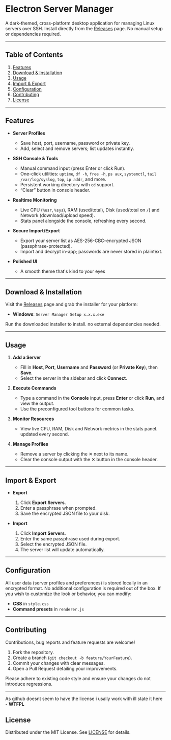 # Electron Server Manager

A dark-themed, cross-platform desktop application for managing Linux servers over SSH. Install directly from the [Releases](https://github.com/yourusername/electron-server-manager/releases) page. No manual setup or dependencies required.

---

## Table of Contents

1. [Features](#features)  
2. [Download & Installation](#download--installation)  
3. [Usage](#usage)  
4. [Import & Export](#import--export)  
5. [Configuration](#configuration)  
6. [Contributing](#contributing)  
7. [License](#license)  

---

## Features

- **Server Profiles**  
  - Save host, port, username, password or private key.  
  - Add, select and remove servers; list updates instantly.

- **SSH Console & Tools**  
  - Manual command input (press Enter or click Run).  
  - One-click utilities: `uptime`, `df -h`, `free -h`, `ps aux`, `systemctl`, `tail /var/log/syslog`, `top`, `ip addr`, and more.  
  - Persistent working directory with `cd` support.  
  - “Clear” button in console header.

- **Realtime Monitoring**  
  - Live CPU (`%usr`, `%sys`), RAM (used/total), Disk (used/total on `/`) and Network (download/upload speed).  
  - Stats panel alongside the console, refreshing every second.

- **Secure Import/Export**  
  - Export your server list as AES-256-CBC–encrypted JSON (passphrase-protected).  
  - Import and decrypt in-app; passwords are never stored in plaintext.

- **Polished UI**  
  - A smooth theme that's kind to your eyes

---

## Download & Installation

Visit the [Releases](https://github.com/conyum/Server-Manager/releases) page and grab the installer for your platform:

- **Windows**: `Server Manager Setup x.x.x.exe`

Run the downloaded installer to install. no external dependencies needed.

---

## Usage

1. **Add a Server**  
   - Fill in **Host**, **Port**, **Username** and **Password** (or **Private Key**), then **Save**.  
   - Select the server in the sidebar and click **Connect**.

2. **Execute Commands**  
   - Type a command in the **Console** input, press **Enter** or click **Run**, and view the output.  
   - Use the preconfigured tool buttons for common tasks.

3. **Monitor Resources**  
   - View live CPU, RAM, Disk and Network metrics in the stats panel. updated every second.

4. **Manage Profiles**  
   - Remove a server by clicking the ✕ next to its name.  
   - Clear the console output with the ✕ button in the console header.

---

## Import & Export

- **Export**  
  1. Click **Export Servers**.  
  2. Enter a passphrase when prompted.  
  3. Save the encrypted JSON file to your disk.

- **Import**  
  1. Click **Import Servers**.  
  2. Enter the same passphrase used during export.  
  3. Select the encrypted JSON file.  
  4. The server list will update automatically.

---

## Configuration

All user data (server profiles and preferences) is stored locally in an encrypted format. No additional configuration is required out of the box. If you wish to customize the look or behavior, you can modify:

- **CSS** in `style.css`  
- **Command presets** in `renderer.js`

---

## Contributing

Contributions, bug reports and feature requests are welcome!

1. Fork the repository.  
2. Create a branch (`git checkout -b feature/YourFeature`).  
3. Commit your changes with clear messages.  
4. Open a Pull Request detailing your improvements.

Please adhere to existing code style and ensure your changes do not introduce regressions.

---

As github doesnt seem to have the license i usally work with ill state it here - **WTFPL**

## License

Distributed under the MIT License. See [LICENSE](LICENSE) for details.  
